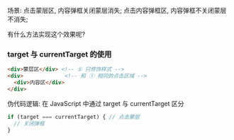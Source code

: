 场景: 点击蒙层区, 内容弹框关闭蒙层消失; 点击内容弹框区, 内容弹框不关闭蒙层不消失;

有什么方法实现这个效果呢?

### target 与 currentTarget 的使用

```html
<div>蒙层区</div> <!-- ① 只修饰样式 -->
<div>             <!-- 和 ① 相同的点击区域 -->
  <div>内容区</div>
</div>
```

伪代码逻辑: 在 JavaScript 中通过 target 与 currentTarget 区分

```js
if (target === currentTarget) { // 点击蒙层
  // 关闭弹框
}
```